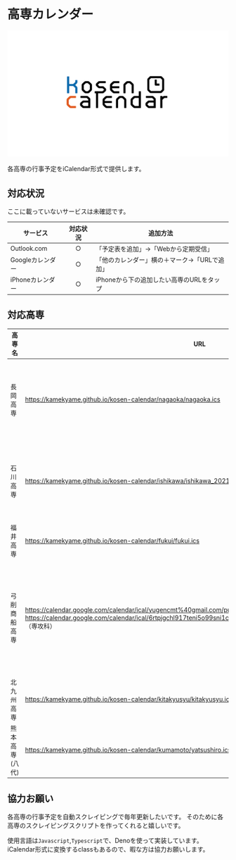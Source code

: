 # 高専カレンダー

![img](img/banner.png)

各高専の行事予定をiCalendar形式で提供します。

## 対応状況
ここに載っていないサービスは未確認です。

|サービス|対応状況|追加方法
|--|:--:|--|
|Outlook.com|○|「予定表を追加」→「Webから定期受信」
|Googleカレンダー|○|「他のカレンダー」横の＋マーク→「URLで追加」
|iPhoneカレンダー|○|iPhoneから下の追加したい高専のURLをタップ|

## 対応高専

|高専名|URL|備考|
|--|--|--|
|長岡高専|https://kamekyame.github.io/kosen-calendar/nagaoka/nagaoka.ics|有志の方が手打ちで作ってくれました。|
|石川高専|https://kamekyame.github.io/kosen-calendar/ishikawa/ishikawa_2021.ics|有志の方が手打ちで作ってくれました。|
|福井高専|https://kamekyame.github.io/kosen-calendar/fukui/fukui.ics||
|弓削商船高専|https://calendar.google.com/calendar/ical/yugencmt%40gmail.com/public/basic.ics （共通）<br>https://calendar.google.com/calendar/ical/6rtpjgchl917teni5o99sni1c0%40group.calendar.google.com/public/basic.ics （専攻科）|弓削商船高専が直接公開しているカレンダーとなります。|
|北九州高専|https://kamekyame.github.io/kosen-calendar/kitakyusyu/kitakyusyu.ics||
|熊本高専(八代)|https://kamekyame.github.io/kosen-calendar/kumamoto/yatsushiro.ics||

## 協力お願い
各高専の行事予定を自動スクレイピングで毎年更新したいです。
そのために各高専のスクレイピングスクリプトを作ってくれると嬉しいです。

使用言語は`Javascript`,`Typescript`で、Denoを使って実装しています。
iCalendar形式に変換するclassもあるので、暇な方は協力お願いします。
